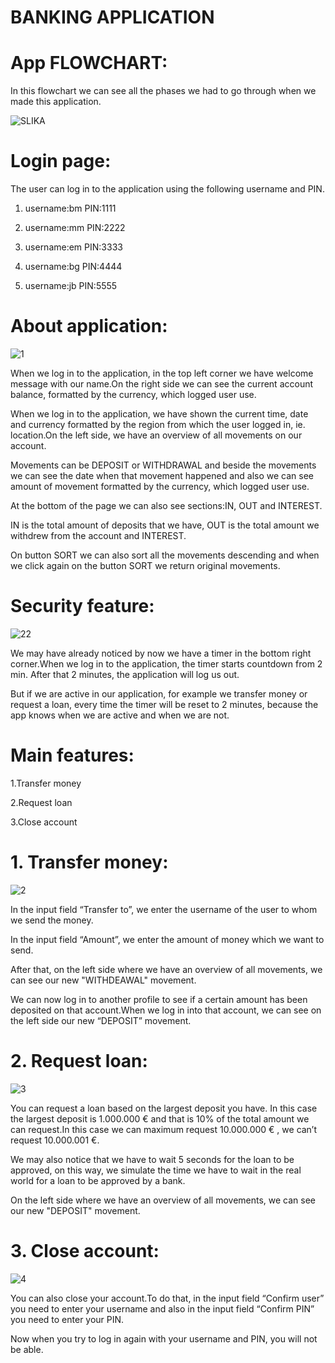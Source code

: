 # BANKING APPLICATION

# App FLOWCHART:

In this flowchart we can see all the phases we had to go through when we made this application.

![SLIKA](https://user-images.githubusercontent.com/61464267/156890173-906f3da5-5891-421b-bae7-1bf200491260.png)

# Login page:

The user can log in to the application using the following username and PIN.
1. username:bm PIN:1111

2. username:mm PIN:2222

3. username:em PIN:3333

4. username:bg PIN:4444

5. username:jb PIN:5555

# About application:

![1](https://user-images.githubusercontent.com/61464267/156890432-56a7fbbb-56f1-451c-8008-715d23bc55e3.gif)


When we log in to the application, in the top left corner we have welcome message with our name.On the right side we can see the current account balance, formatted by the currency, which logged user use.

When we log in to the application, we have shown the current time, date and currency formatted by the region from which the user logged in, ie. location.On the left side, we have an overview of all movements on our account.

Movements can be DEPOSIT or WITHDRAWAL and beside the movements we can see the date when that movement happened and also we can see amount of movement formatted by the currency, which logged user use.

At the bottom of the page we can also see sections:IN, OUT and INTEREST.

IN is the total amount of deposits that we have, OUT is the total amount we withdrew from the account and INTEREST.

On button SORT we can also sort all the movements descending and when we click again on the button SORT we return original movements.

# Security feature:

![22](https://user-images.githubusercontent.com/61464267/156890511-9533de0d-1cbc-4432-b296-0ccb6e35591e.gif)

We may have already noticed by now we have a timer in the bottom right corner.When we log in to the application, the timer starts countdown from 2 min. After that 2 minutes, the application will log us out.

But if we are active in our application, for example we transfer money or request a loan, every time the timer will be reset to 2 minutes, because the app knows when we are active and when we are not.

# Main features:

1.Transfer money

2.Request loan

3.Close account

# 1. Transfer money:

![2](https://user-images.githubusercontent.com/61464267/156890761-9b8e939c-bd03-4914-b6cf-dabf58568461.gif)

In the input field “Transfer to”, we enter the username of the user to whom we send the money.

In the input field “Amount”, we enter the amount of money which we want to send.

After that, on the left side where we have an overview of all movements, we can see our new "WITHDEAWAL" movement.

We can now log in to another profile to see if a certain amount has been deposited on that account.When we log in into that account, we can see on the left side our new “DEPOSIT” movement.

# 2. Request loan:

![3](https://user-images.githubusercontent.com/61464267/156890895-46730548-1032-41b9-9fa9-268d591b2124.gif)

You can request a loan based on the largest deposit you have. In this case the largest deposit is 1.000.000 € and that is 10% of the total amount we can request.In this case we can maximum request 10.000.000 € , we can’t request  10.000.001 €.

We may also notice that we have to wait 5 seconds for the loan to be approved, on this way, we simulate the time we have to wait in the real world for a loan to be approved by a bank.

On the left side where we have an overview of all movements, we can see our new "DEPOSIT" movement.

# 3. Close account:

![4](https://user-images.githubusercontent.com/61464267/156891004-eb69558c-c04d-4552-b9b3-17fe360376da.gif)

You can also close your account.To do that, in the input field “Confirm user” you need to enter your username and also in the input field “Confirm PIN” you need to enter your PIN.

Now  when you try to log in again with your username and PIN, you will not be able.




